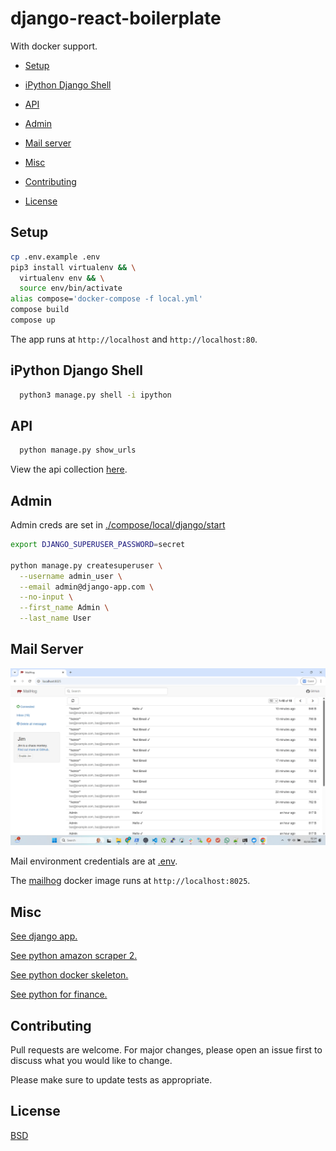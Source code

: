 # django-react-boilerplate

With docker support.

* [Setup](#setup)

* [iPython Django Shell](#ipython-django-shell)

* [API](#api)

* [Admin](#admin)

* [Mail server](#mail-server)

* [Misc](#misc)

* [Contributing](#contributing)

* [License](#license)

## Setup

```bash
cp .env.example .env
pip3 install virtualenv && \
  virtualenv env && \
  source env/bin/activate
alias compose='docker-compose -f local.yml'
compose build
compose up
```

The app runs at `http://localhost` and `http://localhost:80`.

## iPython Django Shell

```bash
  python3 manage.py shell -i ipython
```

## API

```bash
  python manage.py show_urls
```

View the api collection [here](https://documenter.getpostman.com/view/17125932/UVyxQYrt).

## Admin

Admin creds are set in [./compose/local/django/start](https://raw.githubusercontent.com/kkamara/django-app/develop/compose/local/django/start)

```bash
export DJANGO_SUPERUSER_PASSWORD=secret

python manage.py createsuperuser \
  --username admin_user \
  --email admin@django-app.com \
  --no-input \
  --first_name Admin \
  --last_name User
```

## Mail Server

![docker-mailhog.png](https://raw.githubusercontent.com/kkamara/useful/main/docker-mailhog.png)

Mail environment credentials are at [.env](https://raw.githubusercontent.com/kkamara/django-app/develop/.env.example).

The [mailhog](https://github.com/mailhog/MailHog) docker image runs at `http://localhost:8025`.

## Misc

[See django app.](https://github.com/kkamara/django-app)

[See python amazon scraper 2.](https://github.com/kkamara/selenium-py)

[See python docker skeleton.](https://github.com/kkamara/python-docker-skeleton)

[See python for finance.](https://github.com/kkamara/python-for-finance)

## Contributing
Pull requests are welcome. For major changes, please open an issue first to discuss what you would like to change.

Please make sure to update tests as appropriate.

## License
[BSD](https://opensource.org/licenses/BSD-3-Clause)
